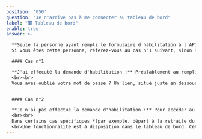 ```yaml
---
position: '050'
question: "Je n'arrive pas à me connecter au tableau de bord"
label: "🎛 Tableau de bord"
enable: true
answer: >-

  **Seule la personne ayant rempli le formulaire d'habilitation à l'API Entreprise possède un compte** donnant accès au tableau de bord.
  Si vous êtes cette personne, réferez-vous au cas n°1 suivant, sinon nous vous invitons à lire le cas n°2.

  #### Cas n°1

  **J'ai effecuté la demande d'habilitation :** Préalablement au remplissage du formulaire d'habilitation, vous avez créé un compte sur la plateforme api.gouv.fr. Pour accéder au tableau de bord API Entreprise, vous avez besoin des mêmes identifiants API.gouv : adresse mail et mot de passe.
  <br><br>
  Vous avez oublié votre mot de passe ? Un lien, situé juste en dessous du formulaire de connection vous permet de le régénérer. Écrivez votre adresse mail, un courriel vous sera envoyé automatiquement pour changer votre mot de passe et vous connecter.


  #### Cas n°2

  **Je n'ai pas effectué la demande d'habilitation :** Pour accéder au tableau de bord, vous devez vous référer à la personne qui a effectué la demande d'habilitation.
  <br><br> 
  Dans certains cas spécifiques *(par exemple, départ à la retraite du demandeur, changement de poste …)*, un transfert de compte peut être nécessaire. 
  <br>Une fonctionnalité est à disposition dans le tableau de bord. Cette opération nécessite l’accord explicite du demandeur et est instruite manuellement par nos services. 
---
```

